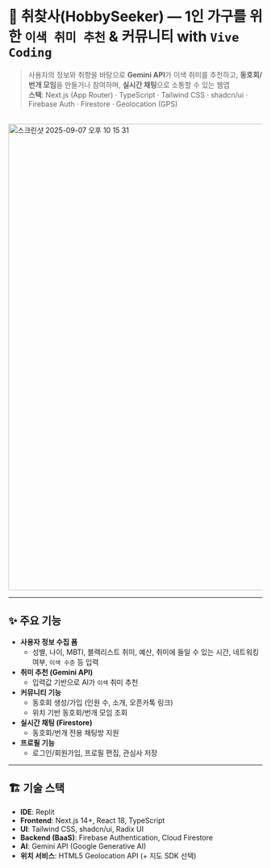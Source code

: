 # 🧭 취찾사(HobbySeeker) — 1인 가구를 위한 `이색 취미 추천` & 커뮤니티 with `Vive Coding`

> 사용자의 정보와 취향을 바탕으로 **Gemini API**가 이색 취미를 추천하고, **동호회/번개 모임**을 만들거나 참여하며, **실시간 채팅**으로 소통할 수 있는 웹앱  
> **스택**: Next.js (App Router) · TypeScript · Tailwind CSS · shadcn/ui · Firebase Auth · Firestore · Geolocation (GPS)

<br>

<img width="1259" height="925" alt="스크린샷 2025-09-07 오후 10 15 31" src="https://github.com/user-attachments/assets/9babd96d-5651-49cf-ba3f-afab71edcc09" />


---

## ✨ 주요 기능

- **사용자 정보 수집 폼**
  - 성별, 나이, MBTI, 블랙리스트 취미, 예산, 취미에 들일 수 있는 시간, 네트워킹 여부, `이색 수준` 등 입력
- **취미 추천 (Gemini API)**
  - 입력값 기반으로 AI가 `이색` 취미 추천
- **커뮤니티 기능**
  - 동호회 생성/가입 (인원 수, 소개, 오픈카톡 링크)
  - 위치 기반 동호회/번개 모임 조회
- **실시간 채팅 (Firestore)**
  - 동호회/번개 전용 채팅방 지원
- **프로필 기능**
  - 로그인/회원가입, 프로필 편집, 관심사 저장

---

## 🏗️ 기술 스택

- **IDE**: Replit
- **Frontend**: Next.js 14+, React 18, TypeScript
- **UI**: Tailwind CSS, shadcn/ui, Radix UI
- **Backend (BaaS)**: Firebase Authentication, Cloud Firestore
- **AI**: Gemini API (Google Generative AI)
- **위치 서비스**: HTML5 Geolocation API (+ 지도 SDK 선택)
